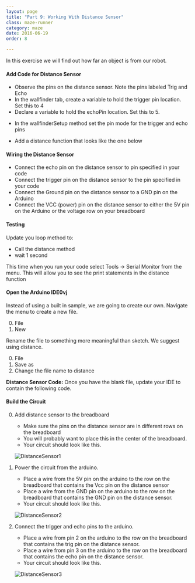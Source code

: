 ```yaml
---
layout: page
title: "Part 9: Working With Distance Sensor"
class: maze-runner
category: maze
date: 2016-06-19
order: 8

---
```


In this exercise we will find out how far an object is from our robot.

#### Add Code for Distance Sensor

* Observe the pins on the distance sensor. Note the pins labeled Trig and Echo
* In the wallfinder tab, create a variable to hold the trigger pin location. Set this to 4
* Declare a variable to hold the echoPin location. Set this to 5.

<script src="https://gist.github.com/dennisburton/deed78efa25be174b7359f227bdb4950.js"></script>

* In the wallfinderSetup method set the pin mode for the trigger and echo pins

<script src="https://gist.github.com/dennisburton/e7f66c80466bba827b80d74f7ed5d0d2.js"></script>

* Add a distance function that looks like the one below

<script src="https://gist.github.com/dennisburton/64c5f1cf59da42710638ce83b1419510.js"></script>

#### Wiring the Distance Sensor

* Connect the echo pin on the distance sensor to pin specified in your code
* Connect the trigger pin on the distance sensor to the pin specified in your code
* Connect the Ground pin on the distance sensor to a GND pin on the Arduino
* Connect the VCC (power) pin on the distance sensor to either the 5V pin on the Arduino or the voltage row on your breadboard

#### Testing

Update you loop method to:

* Call the distance method
* wait 1 second

This time when you run your code select Tools -> Serial Monitor from the menu. This will allow you to see the print statements in the distance function


#### Open the Arduino IDE0vj

Instead of using a built in sample, we are going to create our own. Navigate the menu to create a new file.

0. File
0. New

Rename the file to something more meaningful than sketch. We suggest using distance.

0. File
0. Save as
0. Change the file name to distance

**Distance Sensor Code:**
Once you have the blank file, update your IDE to contain the following code.

<script src="https://gist.github.com/drewburton/311a32caa0e78c797e3a2c56d6f77798.js"></script>

#### Build the Circuit

0. Add distance sensor to the breadboard
    * Make sure the pins on the distance sensor are in different rows on
    the breadboard
    * You will probably want to place this in the center of the
    breadboard.
   * Your circuit should look like this.

    ![DistanceSensor1]({{site.baseurl}}/assets/part3/distance-sensor-01.jpg)

0. Power the circuit from the arduino.
    * Place a wire from the 5V pin on the arduino to the row on the
    breadboard that contains the Vcc pin on the distance sensor
    * Place a wire from the GND pin on the arduino to the row on the
    breadboard that contains the GND pin on the distance sensor.
    * Your circuit should look like this.

    ![DistanceSensor2]({{site.baseurl}}/assets/part3/distance-sensor-02.jpg)

0. Connect the trigger and echo pins to the arduino.
    * Place a wire from pin 2 on the arduino to the row on the
    breadboard that contains the trig pin on the distance sensor.
    * Place a wire from pin 3 on the arduino to the row on the
    breadboard that contains the echo pin on the distance sensor.
    * Your circuit should look like this.


    ![DistanceSensor3]({{site.baseurl}}/assets/part3/distance-sensor-03.jpg)



